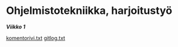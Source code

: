 # Ohjelmistotekniikka, harjoitustyö

*__Viikko 1__*

[komentorivi.txt](https://github.com/ReimKuos/ot-harjoitustyo/blob/master/laskarit/viikko1/komentorivi.txt)
[gitlog.txt](https://github.com/ReimKuos/ot-harjoitustyo/blob/master/laskarit/viikko1/gitlog.txt)
